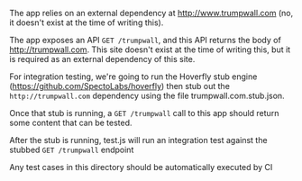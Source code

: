 The app relies on an external dependency at http://www.trumpwall.com (no, it doesn't exist at the time of writing this).

The app exposes an API `GET /trumpwall`, and this API returns the body of http://trumpwall.com. This site doesn't exist at the time of writing this, but it is required as an external dependency of this site.

For integration testing, we're going to run the Hoverfly stub engine (https://github.com/SpectoLabs/hoverfly) then stub out the `http://trumpwall.com` dependency using the file trumpwall.com.stub.json.

Once that stub is running, a `GET /trumpwall` call to this app should return some content that can be tested.

After the stub is running, test.js will run an integration test against the stubbed `GET /trumpwall` endpoint

Any test cases in this directory should be automatically executed by CI